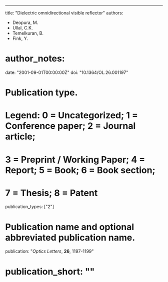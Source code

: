 ---
title: "Dielectric omnidirectional visible reflector"
authors:
- Deopura, M.
- Ullal, C.K.
- Temelkuran, B.
- Fink, Y.

# author_notes:
date: "2001-09-01T00:00:00Z"
doi: "10.1364/OL.26.001197"

# Publication type.
# Legend: 0 = Uncategorized; 1 = Conference paper; 2 = Journal article;
# 3 = Preprint / Working Paper; 4 = Report; 5 = Book; 6 = Book section;
# 7 = Thesis; 8 = Patent
publication_types: ["2"]

# Publication name and optional abbreviated publication name.
publication: "*Optics Letters*, **26**, 1197-1199"
# publication_short: ""

